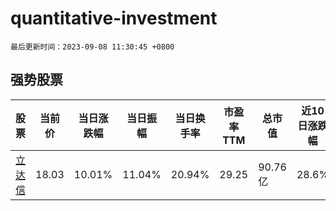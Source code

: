 # quantitative-investment

`最后更新时间：2023-09-08 11:30:45 +0800`

## 强势股票

|股票|当前价|当日涨跌幅|当日振幅|当日换手率|市盈率TTM|总市值|近10日涨跌幅|
|----|----|----|----|----|----|----|----|
|[立达信](https://xueqiu.com/S/SH605365)|18.03|10.01%|11.04%|20.94%|29.25|90.76亿|28.6%|
